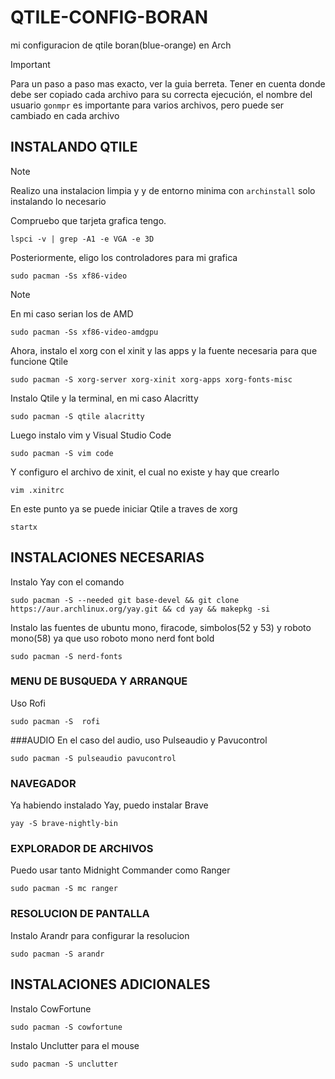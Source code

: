 # QTILE-CONFIG-BORAN
mi configuracion de qtile boran(blue-orange) en Arch
>[!IMPORTANT]
> Para un paso a paso mas exacto, ver la guia berreta. Tener en cuenta donde debe ser copiado cada archivo para su correcta ejecución,
>el nombre del usuario ```gonmpr``` es importante para varios archivos, pero puede ser cambiado en cada archivo 

                                                                                                                                                                                         
## INSTALANDO QTILE                                                                                                                                                                                            
                                                                                                                                                                                                
                                                                                                                                                                        

>[!NOTE]
> Realizo una instalacion limpia y y de entorno minima con ```archinstall``` solo instalando lo necesario

Compruebo que tarjeta grafica tengo.                     
```
lspci -v | grep -A1 -e VGA -e 3D
```
                                                                                                                                                                                                                                        
Posteriormente, eligo los controladores para mi grafica                      
```
sudo pacman -Ss xf86-video
```
                                                                                                                                                                                                                                        
>[!NOTE]
> En mi caso serian los de AMD
```
sudo pacman -Ss xf86-video-amdgpu
```
                                                                                                                                                                                                                                        
Ahora, instalo el xorg con el xinit y las apps y la fuente necesaria para que funcione Qtile
```
sudo pacman -S xorg-server xorg-xinit xorg-apps xorg-fonts-misc
```
                                                                                                                                                                                                                                        

Instalo Qtile y la terminal, en mi caso Alacritty 
```
sudo pacman -S qtile alacritty
```
                                                                                                                                                                                                                                        
Luego instalo vim y Visual Studio Code
```
sudo pacman -S vim code
```
                                                                                                                                                                                                                                        
Y configuro el archivo de xinit, el cual no existe y hay que crearlo                                                                    

```
vim .xinitrc                                                                                      
```
                                                                                                                                                                                                                                        
En este punto ya se puede iniciar Qtile a traves de xorg                                                                                    
```
startx
```
                                                                                                                                                                                                                                        
                                                                                                                                                                                                                                        
## INSTALACIONES NECESARIAS
                                                                                                                                                                                                                                        
                                                                                                                                                                                                                                        
Instalo Yay con el comando    
```
sudo pacman -S --needed git base-devel && git clone https://aur.archlinux.org/yay.git && cd yay && makepkg -si
```
                                                                                                                                                                                                                                        
Instalo las fuentes de ubuntu mono, firacode, simbolos(52 y 53) y roboto mono(58) ya que uso roboto mono nerd font bold                                                                                                                                                       
```
sudo pacman -S nerd-fonts 
```
                                                                                                                                                                                                                                        
### MENU DE BUSQUEDA Y ARRANQUE
Uso Rofi
```
sudo pacman -S  rofi
```
                                                                                                                                                                                                                                        
###AUDIO
En el caso del audio, uso Pulseaudio y Pavucontrol
```
sudo pacman -S pulseaudio pavucontrol
```
                                                                                                                                                                                                                                        
                                                                                                                                                                                                                                        
### NAVEGADOR
                                                                                                                                                                                                                                        
Ya habiendo instalado Yay, puedo instalar Brave
```
yay -S brave-nightly-bin
```
                                                                                                                                                                                                                                        
                                                                                                                                                                                                                                        
### EXPLORADOR DE ARCHIVOS
                                                                                                                                                                                                                                        
Puedo usar tanto Midnight Commander como Ranger
```
sudo pacman -S mc ranger
```
                                                                                                                                                                                                                                        
                                                                                                     
### RESOLUCION DE PANTALLA
                                                                                                                                                                                                                                        
Instalo Arandr para configurar la resolucion                                                                                                                                                                                                                 
```
sudo pacman -S arandr
```                                                                                                                                                                                                                                     
                                                                                                                                                                                                                                                                                                         

## INSTALACIONES ADICIONALES                                                                           
                                                                                                                                                                                                                                        
Instalo CowFortune                                                                                                                                                                                      
```  
sudo pacman -S cowfortune
```
                                                                                                                                                                                                                                        
Instalo Unclutter para el mouse                                                                                                           
```  
sudo pacman -S unclutter
```  
